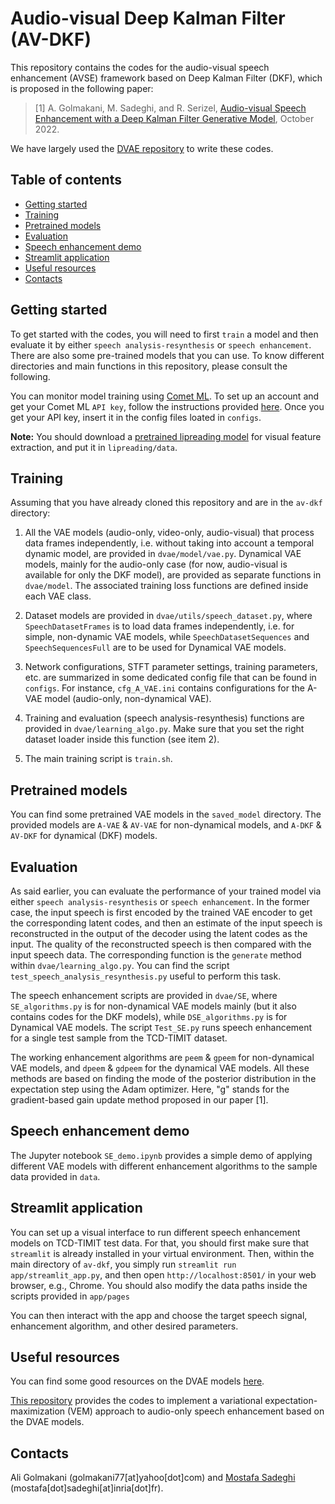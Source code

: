 # Audio-visual Deep Kalman Filter (AV-DKF)

This repository contains the codes for the audio-visual speech enhancement (AVSE) framework based on Deep Kalman Filter (DKF), which is proposed in the following paper:

> [1] A. Golmakani, M. Sadeghi, and R. Serizel, [Audio-visual Speech Enhancement with a Deep Kalman Filter Generative Model](https://arxiv.org/abs/2211.00988), October 2022.

We have largely used the [DVAE repository](https://github.com/XiaoyuBIE1994/DVAE) to write these codes.

## Table of contents

  - [Getting started](#getting-started)
  - [Training](#training)
  - [Pretrained models](#pretrained-models)
  - [Evaluation](#evaluation)
  - [Speech enhancement demo](#speech-enhancement-demo)
  - [Streamlit application](#streamlit-application)
  - [Useful resources](#useful-resources)
  - [Contacts](#contacts)
  
## Getting started

To get started with the codes, you will need to first `train` a model and then evaluate it by either `speech analysis-resynthesis` or `speech enhancement`. There are also some pre-trained models that you can use. To know different directories and main functions in this repository, please consult the following. 

You can monitor model training using [Comet ML](https://www.comet.com/). To set up an account and get your Comet ML `API key`, follow the instructions provided [here](https://www.comet.com/docs/v2/guides/getting-started/quickstart/). Once you get your API key, insert it in the config files loated in `configs`.

**Note:** You should download a [pretrained lipreading model](https://github.com/mpc001/Lipreading_using_Temporal_Convolutional_Networks#model-zoo) for visual feature extraction, and put it in `lipreading/data`.

## Training

Assuming that you have already cloned this repository and are in the `av-dkf` directory:

1. All the VAE models (audio-only, video-only, audio-visual) that process data frames independently, i.e. without taking into account a temporal dynamic model, are provided in `dvae/model/vae.py`. Dynamical VAE models, mainly for the audio-only case (for now, audio-visual is available for only the DKF model), are provided as separate functions in `dvae/model`. The associated training loss functions are defined inside each VAE class.

2. Dataset models are provided in `dvae/utils/speech_dataset.py`, where `SpeechDatasetFrames` is to load data frames independently, i.e. for simple, non-dynamic VAE models, while `SpeechDatasetSequences` and `SpeechSequencesFull` are to be used for Dynamical VAE models.

3. Network configurations, STFT parameter settings, training parameters, etc. are summarized in some dedicated config file that can be found in `configs`. For instance, `cfg_A_VAE.ini` contains configurations for the A-VAE model (audio-only, non-dynamical VAE).

4. Training and evaluation (speech analysis-resynthesis) functions are provided in `dvae/learning_algo.py`. Make sure that you set the right dataset loader inside this function (see item 2).

5. The main training script is `train.sh`.

## Pretrained models

You can find some pretrained VAE models in the `saved_model` directory. The provided models are `A-VAE` & `AV-VAE` for non-dynamical models, and `A-DKF` & `AV-DKF` for dynamical (DKF) models.

## Evaluation

As said earlier, you can evaluate the performance of your trained model via either `speech analysis-resynthesis` or `speech enhancement`. In the former case, the input speech is first encoded by the trained VAE encoder to get the corresponding latent codes, and then an estimate of the input speech is reconstructed in the output of the decoder using the latent codes as the input. The quality of the reconstructed speech is then compared with the input speech data. The corresponding function is the `generate` method within `dvae/learning_algo.py`. You can find the script `test_speech_analysis_resynthesis.py` useful to perform this task.

The speech enhancement scripts are provided in `dvae/SE`, where `SE_algorithms.py` is for non-dynamical VAE models mainly (but it also contains codes for the DKF models), while `DSE_algorithms.py` is for Dynamical VAE models. The script `Test_SE.py` runs speech enhancement for a single test sample from the TCD-TIMIT dataset.

The working enhancement algorithms are `peem` & `gpeem` for non-dynamical VAE models, and `dpeem` & `gdpeem` for the dynamical VAE models. All these methods are based on finding the mode of the posterior distribution in the expectation step using the Adam optimizer. Here, "g" stands for the gradient-based gain update method proposed in our paper [1].

## Speech enhancement demo

The Jupyter notebook `SE_demo.ipynb` provides a simple demo of applying different VAE models with different enhancement algorithms to the sample data provided in `data`.

## Streamlit application

You can set up a visual interface to run different speech enhancement models on TCD-TIMIT test data. For that, you should first make sure that `streamlit` is already installed in your virtual environment. Then, within the main directory of `av-dkf`, you simply run `streamlit run app/streamlit_app.py`, and then open `http://localhost:8501/` in your web browser, e.g., Chrome. You should also modify the data paths inside the scripts provided in `app/pages`

You can then interact with the app and choose the target speech signal, enhancement algorithm, and other desired parameters.

## Useful resources

You can find some good resources on the DVAE models [here](https://dynamicalvae.github.io/).

[This repository](https://github.com/XiaoyuBIE1994/DVAE_SE) provides the codes to implement a variational expectation-maximization (VEM) approach to audio-only speech enhancement based on the DVAE models.

## Contacts

Ali Golmakani (golmakani77[at]yahoo[dot]com) and [Mostafa Sadeghi](https://msaadeghii.github.io/) (mostafa[dot]sadeghi[at]inria[dot]fr).
